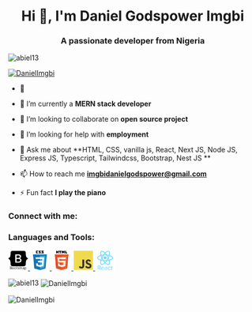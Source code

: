 <h1 align="center">Hi 👋, I'm Daniel Godspower Imgbi</h1>
<h3 align="center">A passionate  developer from Nigeria</h3>

<p align="left"> <img src="https://komarev.com/ghpvc/?username=DanielImgbi&label=Profile%20views&color=0e75b6&style=flat" alt="abiel13" /> </p>

<p align="left"> <a href="https://github.com/ryo-ma/github-profile-trophy"><img src="https://github-profile-trophy.vercel.app/?username=DanielImgbi" alt="DanielImgbi" /></a> </p>

- 🔭 

- 🌱 I’m currently a **MERN stack developer**

- 👯 I’m looking to collaborate on **open source project**

- 🤝 I’m looking for help with **employment**

- 💬 Ask me about **HTML, CSS,  vanilla js, React, Next JS, Node JS, Express JS, Typescript, Tailwindcss, Bootstrap, Nest JS **

- 📫 How to reach me **imgbidanielgodspower@gmail.com**

- ⚡ Fun fact **I play the piano**

<h3 align="left">Connect with me:</h3>
<p align="left">


</p>

<h3 align="left">Languages and Tools:</h3>
<p align="left"> <a href="https://getbootstrap.com" target="_blank" rel="noreferrer"> <img src="https://raw.githubusercontent.com/devicons/devicon/master/icons/bootstrap/bootstrap-plain-wordmark.svg" alt="bootstrap" width="40" height="40"/> </a> <a href="https://www.w3schools.com/css/" target="_blank" rel="noreferrer"> <img src="https://raw.githubusercontent.com/devicons/devicon/master/icons/css3/css3-original-wordmark.svg" alt="css3" width="40" height="40"/> </a> <a href="https://www.w3.org/html/" target="_blank" rel="noreferrer"> <img src="https://raw.githubusercontent.com/devicons/devicon/master/icons/html5/html5-original-wordmark.svg" alt="html5" width="40" height="40"/> </a> <a href="https://developer.mozilla.org/en-US/docs/Web/JavaScript" target="_blank" rel="noreferrer"> <img src="https://raw.githubusercontent.com/devicons/devicon/master/icons/javascript/javascript-original.svg" alt="javascript" width="40" height="40"/> </a> <a href="https://reactjs.org/" target="_blank" rel="noreferrer"> <img src="https://raw.githubusercontent.com/devicons/devicon/master/icons/react/react-original-wordmark.svg" alt="react" width="40" height="40"/> </a> </p>

<p><img align="left" src="https://github-readme-stats.vercel.app/api/top-langs?username=DanielImgbi&show_icons=true&locale=en&layout=compact" alt="abiel13" /></p>

<p>&nbsp;<img align="center" src="https://github-readme-stats.vercel.app/api?username=DanielImgbi&show_icons=true&locale=en" alt="DanielImgbi" /></p>

<p><img align="center" src="https://github-readme-streak-stats.herokuapp.com/?user=DanielImgbi&" alt="DanielImgbi" /></p>
